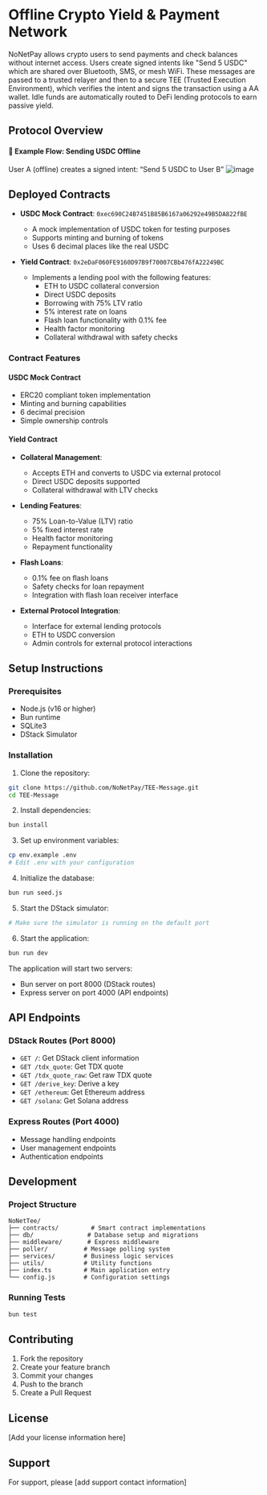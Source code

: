 # Offline Crypto Yield & Payment Network

NoNetPay allows crypto users to send payments and check balances without internet access. Users create signed intents like "Send 5 USDC" which are shared over Bluetooth, SMS, or mesh WiFi. These messages are passed to a trusted relayer and then to a secure TEE (Trusted Execution Environment), which verifies the intent and signs the transaction using a AA wallet. Idle funds are automatically routed to DeFi lending protocols to earn passive yield.

## Protocol Overview

#### 🧬 Example Flow: Sending USDC Offline
User A (offline) creates a signed intent:
“Send 5 USDC to User B”
![image](https://github.com/user-attachments/assets/4c607b27-dad5-4dab-bcab-c05c9a6608f8)

## Deployed Contracts

- **USDC Mock Contract**: `0xec690C24B7451B85B6167a06292e49B5DA822fBE`
  - A mock implementation of USDC token for testing purposes
  - Supports minting and burning of tokens
  - Uses 6 decimal places like the real USDC

- **Yield Contract**: `0x2eDaF060FE9160D97B9f70007CBb476fA22249BC`
  - Implements a lending pool with the following features:
    - ETH to USDC collateral conversion
    - Direct USDC deposits
    - Borrowing with 75% LTV ratio
    - 5% interest rate on loans
    - Flash loan functionality with 0.1% fee
    - Health factor monitoring
    - Collateral withdrawal with safety checks

### Contract Features

#### USDC Mock Contract
- ERC20 compliant token implementation
- Minting and burning capabilities
- 6 decimal precision
- Simple ownership controls

#### Yield Contract
- **Collateral Management**:
  - Accepts ETH and converts to USDC via external protocol
  - Direct USDC deposits supported
  - Collateral withdrawal with LTV checks

- **Lending Features**:
  - 75% Loan-to-Value (LTV) ratio
  - 5% fixed interest rate
  - Health factor monitoring
  - Repayment functionality

- **Flash Loans**:
  - 0.1% fee on flash loans
  - Safety checks for loan repayment
  - Integration with flash loan receiver interface

- **External Protocol Integration**:
  - Interface for external lending protocols
  - ETH to USDC conversion
  - Admin controls for external protocol interactions

## Setup Instructions

### Prerequisites

- Node.js (v16 or higher)
- Bun runtime
- SQLite3
- DStack Simulator

### Installation

1. Clone the repository:
```bash
git clone https://github.com/NoNetPay/TEE-Message.git
cd TEE-Message
```

2. Install dependencies:
```bash
bun install
```

3. Set up environment variables:
```bash
cp env.example .env
# Edit .env with your configuration
```

4. Initialize the database:
```bash
bun run seed.js
```

5. Start the DStack simulator:
```bash
# Make sure the simulator is running on the default port
```

6. Start the application:
```bash
bun run dev
```

The application will start two servers:
- Bun server on port 8000 (DStack routes)
- Express server on port 4000 (API endpoints)

## API Endpoints

### DStack Routes (Port 8000)

- `GET /`: Get DStack client information
- `GET /tdx_quote`: Get TDX quote
- `GET /tdx_quote_raw`: Get raw TDX quote
- `GET /derive_key`: Derive a key
- `GET /ethereum`: Get Ethereum address
- `GET /solana`: Get Solana address

### Express Routes (Port 4000)

- Message handling endpoints
- User management endpoints
- Authentication endpoints

## Development

### Project Structure

```
NoNetTee/
├── contracts/         # Smart contract implementations
├── db/               # Database setup and migrations
├── middleware/       # Express middleware
├── poller/          # Message polling system
├── services/        # Business logic services
├── utils/           # Utility functions
├── index.ts         # Main application entry
└── config.js        # Configuration settings
```

### Running Tests

```bash
bun test
```

## Contributing

1. Fork the repository
2. Create your feature branch
3. Commit your changes
4. Push to the branch
5. Create a Pull Request

## License

[Add your license information here]

## Support

For support, please [add support contact information]
